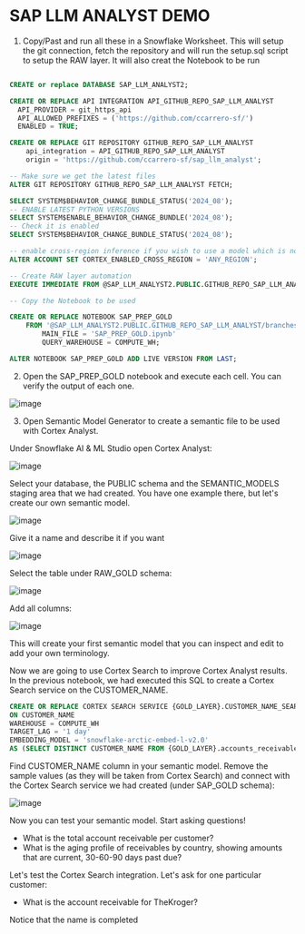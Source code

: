 # SAP LLM ANALYST DEMO

1. Copy/Past and run all these in a Snowflake Worksheet. This will setup the git connection, fetch the repository
and will run the setup.sql script to setup the RAW layer. It will also creat the Notebook to be run

```sql

CREATE or replace DATABASE SAP_LLM_ANALYST2;

CREATE OR REPLACE API INTEGRATION API_GITHUB_REPO_SAP_LLM_ANALYST
  API_PROVIDER = git_https_api
  API_ALLOWED_PREFIXES = ('https://github.com/ccarrero-sf/')
  ENABLED = TRUE;

CREATE OR REPLACE GIT REPOSITORY GITHUB_REPO_SAP_LLM_ANALYST
    api_integration = API_GITHUB_REPO_SAP_LLM_ANALYST
    origin = 'https://github.com/ccarrero-sf/sap_llm_analyst';

-- Make sure we get the latest files
ALTER GIT REPOSITORY GITHUB_REPO_SAP_LLM_ANALYST FETCH;

SELECT SYSTEM$BEHAVIOR_CHANGE_BUNDLE_STATUS('2024_08');
-- ENABLE LATEST PYTHON VERSIONS
SELECT SYSTEM$ENABLE_BEHAVIOR_CHANGE_BUNDLE('2024_08');
-- Check it is enabled
SELECT SYSTEM$BEHAVIOR_CHANGE_BUNDLE_STATUS('2024_08');

-- enable cross-region inference if you wish to use a model which is not available in your region
ALTER ACCOUNT SET CORTEX_ENABLED_CROSS_REGION = 'ANY_REGION';

-- Create RAW layer automation
EXECUTE IMMEDIATE FROM @SAP_LLM_ANALYST2.PUBLIC.GITHUB_REPO_SAP_LLM_ANALYST/branches/main/setup.sql;

-- Copy the Notebook to be used

CREATE OR REPLACE NOTEBOOK SAP_PREP_GOLD
    FROM '@SAP_LLM_ANALYST2.PUBLIC.GITHUB_REPO_SAP_LLM_ANALYST/branches/main/' 
        MAIN_FILE = 'SAP_PREP_GOLD.ipynb' 
        QUERY_WAREHOUSE = COMPUTE_WH;

ALTER NOTEBOOK SAP_PREP_GOLD ADD LIVE VERSION FROM LAST;

```

2. Open the SAP_PREP_GOLD notebook and execute each cell. You can verify the output of each one.

![image](img/img_notebook.png)


3. Open Semantic Model Generator to create a semantic file to be used with Cortex Analyst.

Under Snowflake AI & ML Studio open Cortex Analyst:

![image](img/img0.png)

Select your database, the PUBLIC schema and the SEMANTIC_MODELS staging area that we had created. You have one example there, but let's create our own semantic model.

![image](img/img1.png)

Give it a name and describe it if you want

![image](img/img2.png)

Select the table under RAW_GOLD schema:

![image](img/img3.png)

Add all columns:

![image](img/img4.png)

This will create your first semantic model that you can inspect and edit to add your own terminology.

Now we are going to use Cortex Search to improve Cortex Analyst results. In the previous notebook, we had executed this SQL to create a Cortex Search service on the CUSTOMER_NAME. 

```sql
CREATE OR REPLACE CORTEX SEARCH SERVICE {GOLD_LAYER}.CUSTOMER_NAME_SEARCH 
ON CUSTOMER_NAME 
WAREHOUSE = COMPUTE_WH  
TARGET_LAG = '1 day' 
EMBEDDING_MODEL = 'snowflake-arctic-embed-l-v2.0' 
AS (SELECT DISTINCT CUSTOMER_NAME FROM {GOLD_LAYER}.accounts_receivable_mart);
```

Find CUSTOMER_NAME column in your semantic model. Remove the sample values (as they will be taken from Cortex Search) and connect with the Cortex Search service we had created (under SAP_GOLD schema):

![image](img/img5.png)

Now you can test your semantic model. Start asking questions!

- What is the total account receivable per customer?
- What is the aging profile of receivables by country, showing amounts that are current, 30-60-90 days past due?

Let's test the Cortex Search integration. Let's ask for one particular customer:

- What is the account receivable for TheKroger?

Notice that the name is completed

